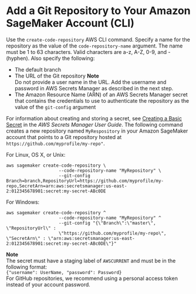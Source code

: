 # Add a Git Repository to Your Amazon SageMaker Account \(CLI\)<a name="nbi-git-resource-cli"></a>

Use the `create-code-repository` AWS CLI command\. Specify a name for the repository as the value of the `code-repository-name` argument\. The name must be 1 to 63 characters\. Valid characters are a\-z, A\-Z, 0\-9, and \- \(hyphen\)\. Also specify the following:
+ The default branch
+ The URL of the Git repository
**Note**  
Do not provide a user name in the URL\. Add the username and password in AWS Secrets Manager as described in the next step\.
+ The Amazon Resource Name \(ARN\) of an AWS Secrets Manager secret that contains the credentials to use to authenticate the repository as the value of the `git-config` argument

For information about creating and storing a secret, see [Creating a Basic Secret](https://docs.aws.amazon.com/secretsmanager/latest/userguide/manage_create-basic-secret.html) in the *AWS Secrets Manager User Guide*\. The following command creates a new repository named `MyRespository` in your Amazon SageMaker account that points to a Git repository hosted at `https://github.com/myprofile/my-repo"`\.

For Linux, OS X, or Unix:

```
aws sagemaker create-code-repository \
                    --code-repository-name "MyRepository" \
                    --git-config Branch=branch,RepositoryUrl=https://github.com/myprofile/my-repo,SecretArn=arn:aws:secretsmanager:us-east-2:012345678901:secret:my-secret-ABc0DE
```

For Windows:

```
aws sagemaker create-code-repository ^
                    --code-repository-name "MyRepository" ^
                    --git-config "{\"Branch\":\"master\", \"RepositoryUrl\" :
                    \"https://github.com/myprofile/my-repo\", \"SecretArn\" : \"arn:aws:secretsmanager:us-east-2:012345678901:secret:my-secret-ABc0DE\"}"
```

**Note**  
The secret must have a staging label of `AWSCURRENT` and must be in the following format:  
`{"username": UserName, "password": Password}`  
For GitHub repositories, we recommend using a personal access token instead of your account password\.
